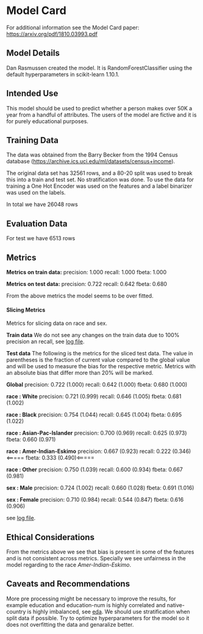 # Model Card

For additional information see the Model Card paper: https://arxiv.org/pdf/1810.03993.pdf

## Model Details
Dan Rasmussen created the model. It is RandomForestClassifier using the default hyperparameters in scikit-learn 1.10.1.
## Intended Use
This model should be used to predict whether a person makes over 50K a year from a handful of attributes. The users of the model are fictive and it is for purely educational purposes.

## Training Data
The data was obtained from the Barry Becker from the 1994 Census database (https://archive.ics.uci.edu/ml/datasets/census+income).

The original data set has 32561 rows, and a 80-20 split was used to break this into a train and test set. No stratification was done. To use the data for training a One Hot Encoder was used on the features and a label binarizer was used on the labels.

In total we have 26048 rows

## Evaluation Data
For test we have 6513 rows

## Metrics

**Metrics on train data:**
precision: 1.000
recall: 1.000
fbeta: 1.000

**Metrics on test data:**
precision: 0.722
recall: 0.642
fbeta: 0.680

From the above metrics the model seems to be over fitted.

#### Slicing Metrics

Metrics for slicing data on race and sex.

**Train data**
We do not see any changes on the train data due to 100% precision an recall, see [log file](file://./log/results.log).

**Test data**
The following is the metrics for the sliced test data. The value in parentheses is the fraction of current value compared to the global value and will be used to measure the bias for the respective metric. Metrics with an absolute bias that differ more than 20% will be marked.

**Global**
precision: 0.722 (1.000)
recall: 0.642 (1.000)
fbeta: 0.680 (1.000)

**race : White**
precision: 0.721 (0.999)
recall: 0.646 (1.005)
fbeta: 0.681 (1.002)

**race : Black**
precision: 0.754 (1.044)
recall: 0.645 (1.004)
fbeta: 0.695 (1.022)

**race : Asian-Pac-Islander**
precision: 0.700 (0.969)
recall: 0.625 (0.973)
fbeta: 0.660 (0.971)

**race : Amer-Indian-Eskimo**
precision: 0.667 (0.923)
recall: 0.222 (0.346)<=====
fbeta: 0.333 (0.490)<=====

**race : Other**
precision: 0.750 (1.039)
recall: 0.600 (0.934)
fbeta: 0.667 (0.981)

**sex : Male**
precision: 0.724 (1.002)
recall: 0.660 (1.028)
fbeta: 0.691 (1.016)

**sex : Female**
precision: 0.710 (0.984)
recall: 0.544 (0.847)
fbeta: 0.616 (0.906)


see [log file](file://./log/results.log).

## Ethical Considerations

From the metrics above we see that bias is present in some of the features and is not consistent across metrics. Specially we see unfairness in the model regarding to the race *Amer-Indian-Eskimo*.

## Caveats and Recommendations

More pre processing might be necessary to improve the results, for example education and education-num is highly correlated and native-country is highly imbalanced, see [eda](file://./eda.ipynb). We should use stratification when split data if possible. Try to optimize hyperparameters for the model so it does not overfitting the data and genaralize better.